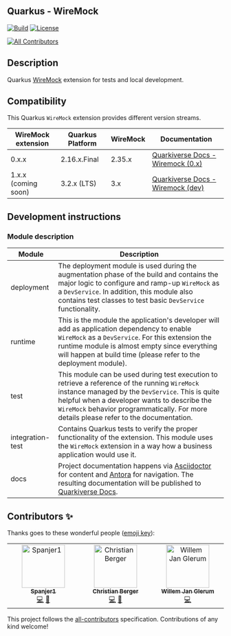 ## Quarkus - WireMock
[![Build](https://github.com/quarkiverse/quarkus-wiremock/actions/workflows/build.yml/badge.svg)](https://github.com/quarkiverse/quarkus-wiremock/actions/workflows/build.yml)
[![License](https://img.shields.io/badge/License-Apache%202.0-blue.svg?style=flat-square)](https://opensource.org/licenses/Apache-2.0)
<!-- ALL-CONTRIBUTORS-BADGE:START - Do not remove or modify this section -->
[![All Contributors](https://img.shields.io/badge/all_contributors-3-orange.svg?style=flat-square)](#contributors-)
<!-- ALL-CONTRIBUTORS-BADGE:END -->

## Description

Quarkus [WireMock](https://wiremock.org) extension for tests and local development.

## Compatibility

This Quarkus ``WireMock`` extension provides different version streams.

| WireMock extension  | Quarkus Platform | WireMock | Documentation                                                                                                       |
|---------------------|------------------|----------|---------------------------------------------------------------------------------------------------------------------|
| 0.x.x               | 2.16.x.Final     | 2.35.x   | [Quarkiverse Docs - Wiremock (0.x)](https://quarkiverse.github.io/quarkiverse-docs/quarkus-wiremock/0.x/index.html) |
| 1.x.x (coming soon) | 3.2.x (LTS)      | 3.x      | [Quarkiverse Docs - Wiremock (dev)](https://quarkiverse.github.io/quarkiverse-docs/quarkus-wiremock/dev/index.html) |

## Development instructions


### Module description

| Module           | Description                                                                                                                                                                                                                                                                                        |
|------------------|----------------------------------------------------------------------------------------------------------------------------------------------------------------------------------------------------------------------------------------------------------------------------------------------------|
| deployment       | The deployment module is used during the augmentation phase of the build and contains the major logic to configure and ramp-up ``WireMock`` as a ``DevService``. In addition, this module also contains test classes to test basic ``DevService`` functionality.                                   |
| runtime          | This is the module the application's developer will add as application dependency to enable ``WireMock`` as a ``DevService``. For this extension the runtime module is almost empty since everything will happen at build time (please refer to the deployment module).                            |
| test             | This module can be used during test execution to retrieve a reference of the running ``WireMock`` instance managed by the ``DevService``. This is quite helpful when a developer wants to describe the ``WireMock`` behavior programmatically. For more details please refer to the documentation. |
| integration-test | Contains Quarkus tests to verify the proper functionality of the extension. This module uses the ``WireMock`` extension in a way how a business application would use it.                                                                                                                          |
| docs             | Project documentation happens via [Asciidoctor](https://asciidoctor.org/) for content and [Antora](https://antora.org/) for navigation. The resulting documentation will be published to [Quarkiverse Docs](https://docs.quarkiverse.io/).                                                         |

## Contributors ✨

Thanks goes to these wonderful people ([emoji key](https://allcontributors.org/docs/en/emoji-key)):

<!-- ALL-CONTRIBUTORS-LIST:START - Do not remove or modify this section -->
<!-- prettier-ignore-start -->
<!-- markdownlint-disable -->
<table>
  <tbody>
    <tr>
      <td align="center" valign="top" width="14.28%"><a href="https://github.com/Spanjer1"><img src="https://avatars.githubusercontent.com/u/40360503?v=4?s=100" width="100px;" alt="Spanjer1"/><br /><sub><b>Spanjer1</b></sub></a><br /><a href="https://github.com/quarkiverse/quarkus-wiremock/commits?author=Spanjer1" title="Code">💻</a> <a href="#maintenance-Spanjer1" title="Maintenance">🚧</a></td>
      <td align="center" valign="top" width="14.28%"><a href="https://techspace.de"><img src="https://avatars.githubusercontent.com/u/3606282?v=4?s=100" width="100px;" alt="Christian Berger"/><br /><sub><b>Christian Berger</b></sub></a><br /><a href="https://github.com/quarkiverse/quarkus-wiremock/commits?author=chberger" title="Code">💻</a> <a href="#maintenance-chberger" title="Maintenance">🚧</a></td>
      <td align="center" valign="top" width="14.28%"><a href="https://wjglerum.nl"><img src="https://avatars.githubusercontent.com/u/7404187?v=4?s=100" width="100px;" alt="Willem Jan Glerum"/><br /><sub><b>Willem Jan Glerum</b></sub></a><br /><a href="https://github.com/quarkiverse/quarkus-wiremock/commits?author=wjglerum" title="Code">💻</a></td>
    </tr>
  </tbody>
</table>

<!-- markdownlint-restore -->
<!-- prettier-ignore-end -->

<!-- ALL-CONTRIBUTORS-LIST:END -->

This project follows the [all-contributors](https://github.com/all-contributors/all-contributors) specification.
Contributions of any kind welcome!
